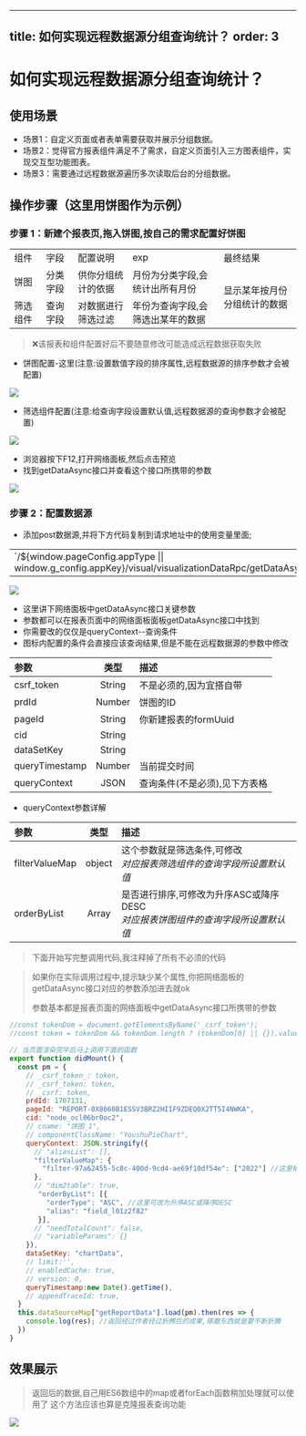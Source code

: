 
---
title: 如何实现远程数据源分组查询统计？
order: 3
---

# 如何实现远程数据源分组查询统计？

## 使用场景

- 场景1：自定义页面或者表单需要获取并展示分组数据。
- 场景2：觉得官方报表组件满足不了需求，自定义页面引入三方图表组件，实现交互型功能图表。
- 场景3：需要通过远程数据源遍历多次读取后台的分组数据。

## 操作步骤（这里用饼图作为示例）
### 步骤 1：新建个报表页,拖入饼图,按自己的需求配置好饼图

<table>
    <tr>
        <td>组件</td> 
        <td>字段</td> 
        <td>配置说明</td> 
        <td>exp</td> 
        <td>最终结果</td> 
   </tr>
    <tr>  
  		  <td>饼图</td> 
        <td>分类字段</td> 
        <td>供你分组统计的依据</td> 
        <td>月份为分类字段,会统计出所有月份</td> 
        <td rowspan="2">显示某年按月份分组统计的数据</td>   
    </tr>
    <tr>  
  		  <td>筛选组件</td> 
        <td>查询字段</td> 
        <td>对数据进行筛选过滤</td> 
        <td>年份为查询字段,会筛选出某年的数据</td> 
    </tr>
</table>

> ❌该报表和组件配置好后不要随意修改可能造成远程数据获取失败  
- 饼图配置-这里(注意:设置数值字段的排序属性,远程数据源的排序参数才会被配置)

![](https://pic.imgdb.cn/item/624fd49e239250f7c5efcb12.png)
- 筛选组件配置(注意:给查询字段设置默认值,远程数据源的查询参数才会被配置)  

![](https://pic.imgdb.cn/item/624fd41f239250f7c5eeb369.png)

- 浏览器按下F12,打开网络面板,然后点击预览
- 找到getDataAsync接口并查看这个接口所携带的参数 

![](https://pic.imgdb.cn/item/624fad98239250f7c59213c8.png)
### 步骤 2：配置数据源

- 添加post数据源,并将下方代码复制到请求地址中的使用变量里面;
<table>
<td>
`/${window.pageConfig.appType || window.g_config.appKey}/visual/visualizationDataRpc/getDataAsync.json`
</td>
</table> 

![](https://pic.imgdb.cn/item/624fab70239250f7c58c97c1.png)

- 这里讲下网络面板中getDataAsync接口关键参数 
- 参数都可以在报表页面中的网络面板面板getDataAsync接口中找到
- 你需要改的仅仅是queryContext--查询条件
- 图标内配置的条件会直接应该查询结果,但是不能在远程数据源的参数中修改


| 参数      | 类型 | 描述     |
| :---        |    :----:   |          :--- |
| csrf_token     | String       | 不是必须的,因为宜搭自带   |
| prdId   | Number        | 饼图的ID      |
| pageId      | String       | 你新建报表的formUuid   |
| cid   | String        |       |
| dataSetKey     | String       |    |
| queryTimestamp   | Number        | 当前提交时间      |
| queryContext   | JSON        | 查询条件(不是必须),见下方表格      |

- queryContext参数详解 

| 参数      | 类型 | 描述     |
| :---        |    :----:   |          :--- |
| filterValueMap     | object       | 这个参数就是筛选条件,可修改<br>*对应报表筛选组件的查询字段所设置默认值*   |
| orderByList   | Array        | 是否进行排序,可修改为升序ASC或降序DESC<br>*对应报表饼图组件的查询字段所设置默认值*      |  

> 下面开始写完整调用代码,我注释掉了所有不必须的代码

> 如果你在实际调用过程中,提示缺少某个属性,你把网络面板的getDataAsync接口对应的参数添加进去就ok
> 
> 参数基本都是报表页面的网络面板中getDataAsync接口所携带的参数


```js
//const tokenDom = document.getElementsByName('_csrf_token');
//const token = tokenDom && tokenDom.length ? (tokenDom[0] || {}).value : '';

// 当页面渲染完毕后马上调用下面的函数
export function didMount() {
  const pm = {
    // _csrf_token_: token,
    // _csrf_token: token,
    // _csrf: token,
    prdId: 1707131,  
    pageId: "REPORT-0X8660B1ESSV3BRZ2HIIF9ZDEQ0X2TT5I4NWKA",
    cid: "node_ocl06br0oc2",
    // cname: "饼图_1",
    // componentClassName: "YoushuPieChart",
    queryContext: JSON.stringify({
      // "aliasList": [],
      "filterValueMap": {
        "filter-97a62455-5c8c-400d-9cd4-ae69f10df54e": ["2022"] //这里根据你的需求改为2021,2022都可以
      },
      // "dim2table": true,
       "orderByList": [{
         "orderType": "ASC", //这里可改为升序ASC或降序DESC 
         "alias": "field_l01z2f82" 
       }],
      // "needTotalCount": false,
      // "variableParams": {}
    }),
    dataSetKey: "chartData",
    // limit:'',
    // enabledCache: true,
    // version: 0,
    queryTimestamp:new Date().getTime(),
    // appendTraceId: true,
  }
  this.dataSourceMap["getReportData"].load(pm).then(res => {
    console.log(res); //返回经过作者经过折腾后的成果,琢磨东西就是要不断折腾
  })
}
```
## 效果展示  

> 返回后的数据,自己用ES6数组中的map或者forEach函数稍加处理就可以使用了
> 这个方法应该也算是克隆报表查询功能

![](https://pic.imgdb.cn/item/624fda11239250f7c5fb99fc.png)
